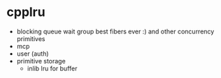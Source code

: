 # cpplru


- blocking queue wait group best fibers ever :)  and other concurrency primitives
- mcp
- user (auth)
- primitive storage
    - inlib lru for buffer 
